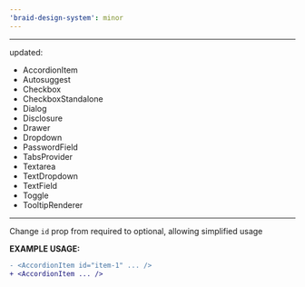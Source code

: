 ```yaml
---
'braid-design-system': minor
---
```


---
updated:
  - AccordionItem
  - Autosuggest
  - Checkbox
  - CheckboxStandalone
  - Dialog
  - Disclosure
  - Drawer
  - Dropdown
  - PasswordField
  - TabsProvider
  - Textarea
  - TextDropdown
  - TextField
  - Toggle
  - TooltipRenderer
---

Change `id` prop from required to optional, allowing simplified usage

**EXAMPLE USAGE:**

```diff
- <AccordionItem id="item-1" ... />
+ <AccordionItem ... />
```
